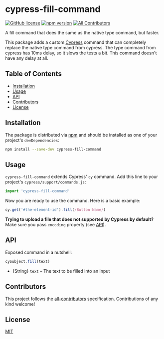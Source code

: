 # cypress-fill-command

[![GitHub license](https://img.shields.io/badge/license-MIT-blue.svg)](https://github.com/danielferrarir/cypress-fill-command/blob/master/LICENSE) [![npm version](https://img.shields.io/npm/v/cypress-fill-command.svg?style=flat&color=important)](https://www.npmjs.com/package/cypress-fill-command) [![All Contributors](https://img.shields.io/badge/all_contributors-0-yellow.svg)](#contributors)

A fill command that does the same as the native type command, but faster.

This package adds a custom [Cypress][cypress] command that can completely replace the native type command from cypress. The type command from cypress has 10ms delay, so it slows the tests a bit. This command doesn't have any delay at all.

## Table of Contents

- [Installation](#installation)
- [Usage](#usage)
- [API](#api)
- [Contributors](#contributors)
- [License](#license)

## Installation

The package is distributed via [npm][npm] and should be installed as one of your project's `devDependencies`:

```bash
npm install --save-dev cypress-fill-command
```

## Usage

`cypress-fill-command` extends Cypress' `cy` command.
Add this line to your project's `cypress/support/commands.js`:

```javascript
import 'cypress-fill-command'
```

Now you are ready to use the command. Here is a basic example:

```javascript
cy.get('#the-element-id').fill(/Button Name/)
```

**Trying to upload a file that does not supported by Cypress by default?** Make sure you pass `encoding` property (see [API](#api)).

## API

Exposed command in a nutshell:

```javascript
cySubject.fill(text)
```

- {String} `text` – The text to be filled into an input

## Contributors

This project follows the [all-contributors](https://github.com/all-contributors/all-contributors) specification. Contributions of any kind welcome!

## License

[MIT][mit]

[cypress]: https://cypress.io
[mit]: https://opensource.org/licenses/MIT
[npm]: https://www.npmjs.com/
